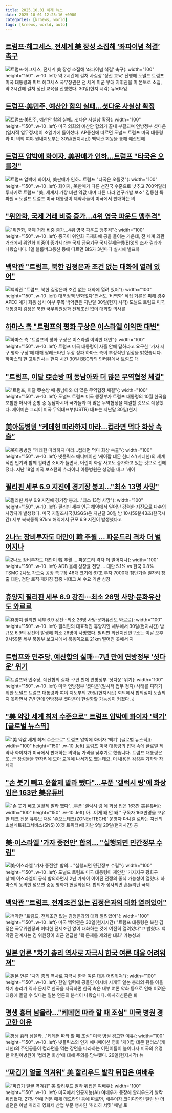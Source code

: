 ```yaml
---
title: 2025.10.01 세계 뉴스
date: 2025-10-01 12:25:16 +0900
categories: [krnews, world]
tags: [krnews, world, auto]
---
```

## [트럼프·헤그세스, 전세계 美 장성 소집해 ‘좌파이념 척결’ 촉구](https://n.news.naver.com/mnews/article/366/0001112149)

![트럼프·헤그세스, 전세계 美 장성 소집해 ‘좌파이념 척결’ 촉구](https://mimgnews.pstatic.net/image/origin/366/2025/10/01/1112149.jpg?type=nf220_150){: width="100" height="150" .w-10 .left}
약 2시간에 걸쳐 사실상 ‘정신 교육’ 진행해 도널드 트럼프 미국 대통령과 피트 헤그세스 국무장관은 전 세계 미군 부대 지휘관을 미 본토로 소집, 약 2시간에 걸쳐 정신 교육을 진행했다. 30일(현지 시각) 뉴욕타임

## [트럼프·美민주, 예산안 합의 실패…셧다운 사실상 확정](https://n.news.naver.com/mnews/article/119/0003009472)

![트럼프·美민주, 예산안 합의 실패…셧다운 사실상 확정](https://mimgnews.pstatic.net/image/origin/119/2025/10/01/3009472.jpg?type=nf220_150){: width="100" height="150" .w-10 .left}
미국 의회의 예산안 합의가 끝내 부결되며 연방정부 셧다운(일시적 업무정지)이 초읽기에 들어섰다. AP통신에 따르면 도널드 트럼프 미국 대통령과 미 의회 여야 원내지도부는 30일(현지시간) 백악관 회동을 통해 예산안에

## [트럼프 압박에 화이자, 美판매가 인하…트럼프 "타국은 오를것"](https://n.news.naver.com/mnews/article/001/0015659914)

![트럼프 압박에 화이자, 美판매가 인하…트럼프 "타국은 오를것"](https://mimgnews.pstatic.net/image/origin/001/2025/10/01/15659914.jpg?type=nf220_150){: width="100" height="150" .w-10 .left}
화이자, 美판매가 다른 선진국 수준으로 낮추고 700억달러 투자키로 트럼프 "美, 세계서 가장 비싼 약값 내며 다른 나라 연구개발 보조" 김동현 특파원 = 도널드 트럼프 미국 대통령이 제약사들이 미국에서 판매하는 의

## ["위안화, 국제 거래 비중 증가...4위 영국 파운드 맹추격"](https://n.news.naver.com/mnews/article/052/0002254409)

!["위안화, 국제 거래 비중 증가...4위 영국 파운드 맹추격"](https://mimgnews.pstatic.net/image/origin/052/2025/10/01/2254409.jpg?type=nf220_150){: width="100" height="150" .w-10 .left}
중국이 위안화 국제화에 공을 들이는 가운데, 전 세계 외환거래에서 위안화 비중이 증가세라는 국제 금융기구 국제결제은행(BIS)의 조사 결과가 나왔습니다. 1일 블룸버그통신 등에 따르면 BIS가 3년마다 실시해 발표하

## [백악관 "트럼프, 북한 김정은과 조건 없는 대화에 열려 있어"](https://n.news.naver.com/mnews/article/586/0000113016)

![백악관 "트럼프, 북한 김정은과 조건 없는 대화에 열려 있어"](https://mimgnews.pstatic.net/image/origin/586/2025/10/01/113016.jpg?type=nf220_150){: width="100" height="150" .w-10 .left}
대북정책 변화없다"면서도 '비핵화' 직접 거론은 피해 경주 APEC 계기 회동 성사 여부 주목 백악관은 지난달 30일(현지 시각) 도널드 트럼프 미국 대통령이 김정은 북한 국무위원장과 전제조건 없이 대화할 의사를

## [하마스 측 "트럼프의 평화 구상은 이스라엘 이익만 대변"](https://n.news.naver.com/mnews/article/052/0002254401)

![하마스 측 "트럼프의 평화 구상은 이스라엘 이익만 대변"](https://mimgnews.pstatic.net/image/origin/052/2025/10/01/2254401.jpg?type=nf220_150){: width="100" height="150" .w-10 .left}
트럼프 미국 대통령이 사흘 안에 답하라고 요구한 '가자 지구 평화 구상'에 대해 팔레스타인 무장 정파 하마스 측이 부정적인 입장을 밝혔습니다. 하마스의 한 고위인사는 현지 시간 30일 BBC와의 인터뷰에서 트럼프 대

## ["트럼프, 이달 亞순방 때 동남아와 더 많은 무역협정 체결"](https://n.news.naver.com/mnews/article/277/0005660647)

!["트럼프, 이달 亞순방 때 동남아와 더 많은 무역협정 체결"](https://mimgnews.pstatic.net/image/origin/277/2025/10/01/5660647.jpg?type=nf220_150){: width="100" height="150" .w-10 .left}
도널드 트럼프 미국 행정부가 트럼프 대통령의 10월 한국을 포함한 아시아 순방 중 동남아시아 국가들과 더 많은 무역협정을 체결할 것으로 예상했다. 제이미슨 그리어 미국 무역대표부(USTR) 대표는 지난달 30일(현지

## [美아동병원 “케데헌 따라하지 마라…컵라면 먹다 화상 속출”](https://n.news.naver.com/mnews/article/020/0003664877)

![美아동병원 “케데헌 따라하지 마라…컵라면 먹다 화상 속출”](https://mimgnews.pstatic.net/image/origin/020/2025/09/30/3664877.jpg?type=nf220_150){: width="100" height="150" .w-10 .left}
넷플릭스 애니메이션 ‘케이팝 데몬 헌터스’(케데헌)의 세계적인 인기와 함께 컵라면 소비가 늘면서, 어린이 화상 사고도 증가하고 있는 것으로 전해졌다. 지난 18일 미국 보스턴의 슈라이너 아동병원은 성명을 내고 ‘케이

## [필리핀 세부 6.9 지진에 경기장 붕괴..."최소 13명 사망"](https://n.news.naver.com/mnews/article/119/0003009580)

![필리핀 세부 6.9 지진에 경기장 붕괴..."최소 13명 사망"](https://mimgnews.pstatic.net/image/origin/119/2025/10/01/3009580.jpg?type=nf220_150){: width="100" height="150" .w-10 .left}
필리핀 세부 인근 해역에서 일어난 강력한 지진으로 다수의 사망자가 발생했다. 미국 지질조사국(USGS)은 지난달 30일 밤 10시59분43초(한국시간) 세부 북북동쪽 97km 해역에서 규모 6.9 지진이 발생했다고

## [2나노 장비투자도 대만이 韓 추월 … 파운드리 격차 더 벌어지나](https://n.news.naver.com/mnews/article/009/0005567684)

![2나노 장비투자도 대만이 韓 추월 … 파운드리 격차 더 벌어지나](https://mimgnews.pstatic.net/image/origin/009/2025/09/30/5567684.jpg?type=nf220_150){: width="100" height="150" .w-10 .left}
ADB 올해 성장률 전망 … 대만 5.1% vs 한국 0.8% TSMC 2나노 가오슝 공장 축구장 46개 크기에 67조 투자 7000개 첨단기술 일자리 창출 대만, 첨단 로직·패키징 집중 빅테크 AI 수요 기반 성장

## [휴양지 필리핀 세부 6.9 강진···최소 26명 사망·문화유산도 와르르](https://n.news.naver.com/mnews/article/032/0003400084)

![휴양지 필리핀 세부 6.9 강진···최소 26명 사망·문화유산도 와르르](https://mimgnews.pstatic.net/image/origin/032/2025/10/01/3400084.jpg?type=nf220_150){: width="100" height="150" .w-10 .left}
필리핀의 대표적인 휴양지인 세부에서 30일(현지시간) 밤 규모 6.9의 강진이 발생해 최소 26명이 사망했다. 필리핀 화산지진연구소는 이날 오후 9시59분 세부 북동부 보고시에서 북동쪽으로 21km 떨어진 곳에서 지

## [트럼프와 민주당, 예산합의 실패···7년 만에 연방정부 ‘셧다운’ 위기](https://n.news.naver.com/mnews/article/032/0003399894)

![트럼프와 민주당, 예산합의 실패···7년 만에 연방정부 ‘셧다운’ 위기](https://mimgnews.pstatic.net/image/origin/032/2025/09/30/3399894.jpg?type=nf220_150){: width="100" height="150" .w-10 .left}
미국 연방정부 ‘셧다운’(일시적 업무 정지) 사태를 피하기 위한 도널드 트럼프 대통령과 여야 지도부의 29일(현지시간) 회의에서 합의점이 도출되지 못하면서 7년 만에 연방정부 셧다운이 현실화할 가능성이 커졌다. J

## ["美 약값 세계 최저 수준으로" 트럼프 압박에 화이자 '백기' [글로벌 뉴스픽]](https://n.news.naver.com/mnews/article/374/0000466664)

!["美 약값 세계 최저 수준으로" 트럼프 압박에 화이자 '백기' [글로벌 뉴스픽]](https://mimgnews.pstatic.net/image/origin/374/2025/10/01/466664.jpg?type=nf220_150){: width="100" height="150" .w-10 .left}
트럼프 미국 대통령의 압박 속에 글로벌 제약사 화이자가 미국에서 판매하는 의약품 가격을 낮추기로 했습니다. 트럼프 대통령은 또, 군 장성들을 한자리에 모아 교육에 나서기도 했는데요. 이 내용은 김성훈 기자와 자세히

## ["손 붓기 빼고 윤활제 발라 뺐다"…부푼 '갤럭시 링'에 화상 입은 163만 美유튜버](https://n.news.naver.com/mnews/article/014/0005415022)

!["손 붓기 빼고 윤활제 발라 뺐다"…부푼 '갤럭시 링'에 화상 입은 163만 美유튜버](https://mimgnews.pstatic.net/image/origin/014/2025/10/01/5415022.jpg?type=nf220_150){: width="100" height="150" .w-10 .left}
아…이게 왜 안 돼." 구독자 163만명을 보유한 테크 전문 유튜브 채널 '존오브테크(ZONEofTECH)' 운영자 다니엘 로타는 자신의 소셜네트워크서비스(SNS) X(옛 트위터)에 지난 9월 29일(현지시간) 공

## [美·이스라엘 '가자 종전안' 합의… "실행되면 민간정부 수립"](https://n.news.naver.com/mnews/article/014/0005414793)

![美·이스라엘 '가자 종전안' 합의… "실행되면 민간정부 수립"](https://mimgnews.pstatic.net/image/origin/014/2025/09/30/5414793.jpg?type=nf220_150){: width="100" height="150" .w-10 .left}
도널드 트럼프 미국 대통령이 제안한 '가자지구 평화구상'에 이스라엘이 공식 합의하면서 2년 가까이 이어진 전쟁의 종식 가능성이 열렸다. 하마스의 동의만 넘으면 중동 평화가 현실화된다. 합의가 성사되면 흔들리던 국제

## [백악관 "트럼프, 전제조건 없는 김정은과의 대화 열려있어"](https://n.news.naver.com/mnews/article/079/0004072059)

![백악관 "트럼프, 전제조건 없는 김정은과의 대화 열려있어"](https://mimgnews.pstatic.net/image/origin/079/2025/10/01/4072059.jpg?type=nf220_150){: width="100" height="150" .w-10 .left}
미국 백악관은 30일(현지시간) "트럼프 대통령은 북한 김정은 국무위원장과 어떠한 전제조건 없이 대화하는 것에 여전히 열려있다"고 밝혔다. 백악관 관계자는 김 위원장이 최근 언급한 '핵 문제를 제외한 대화' 가능성과

## [일본 언론 "차기 총리 역사로 자극시 한국 여론 대응 어려워져"](https://n.news.naver.com/mnews/article/422/0000787155)

![일본 언론 "차기 총리 역사로 자극시 한국 여론 대응 어려워져"](https://mimgnews.pstatic.net/image/origin/422/2025/10/01/787155.jpg?type=nf220_150){: width="100" height="150" .w-10 .left}
한일 협력에 공들인 이시바 시게루 일본 총리의 뒤를 이을 차기 총리가 역사 문제로 한국을 자극하면 한국 측은 내부 여론 악화 등으로 인해 어려운 대응에 몰릴 수 있다는 일본 언론의 분석이 나왔습니다. 아사히신문은 퇴

## [평생 흉터 남을라…"케데헌 따라 할 때 조심" 미국 병원 경고한 이유](https://n.news.naver.com/mnews/article/008/0005258441)

![평생 흉터 남을라…"케데헌 따라 할 때 조심" 미국 병원 경고한 이유](https://mimgnews.pstatic.net/image/origin/008/2025/09/30/5258441.jpg?type=nf220_150){: width="100" height="150" .w-10 .left}
넷플릭스의 인기 애니메이션 영화 '케이팝 데몬 헌터스'(케데헌)의 주인공들이 컵라면을 먹는 장면을 따라하는 어린이들이 늘어나자 미국의 유명한 어린이병원이 '컵라면 화상'에 대해 주의를 당부했다. 29일(현지시각) 뉴

## [“짜깁기 얼굴 역겨워” 美 할리우드 발칵 뒤집은 여배우](https://n.news.naver.com/mnews/article/023/0003932407)

![“짜깁기 얼굴 역겨워” 美 할리우드 발칵 뒤집은 여배우](https://mimgnews.pstatic.net/image/origin/023/2025/10/01/3932407.jpg?type=nf220_150){: width="100" height="150" .w-10 .left}
미국에서 인공지능(AI) 여배우가 등장해 할리우드가 발칵 뒤집혔다. 27일 연예 전문 매체 데드라인 등에 따르면, 배우이자 코미디언인 엘린 반 더 벨던은 이날 취리히 영화제 산업 부문 행사인 ‘취리히 서밋’ 패널 토

